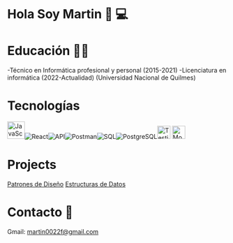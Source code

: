 # Hola Soy Martin 👋 💻

# Educación 👨‍🏫
-Técnico en Informática profesional y personal (2015-2021)
-Licenciatura en informática (2022-Actualidad)
(Universidad Nacional de Quilmes)

# Tecnologías
<img src="https://cdn.jsdelivr.net/gh/devicons/devicon/icons/javascript/javascript-original.svg" alt="JavaScript" width="40"/><img src="https://cdn.simpleicons.org/react?viewbox=auto&size=20" alt="React" /><img src="https://cdn.simpleicons.org/api?viewbox=auto&size=20" alt="API" /><img src="https://cdn.simpleicons.org/postman?viewbox=auto&size=20" alt="Postman" /><img src="https://cdn.simpleicons.org/sqlite?viewbox=auto&size=20" alt="SQL" /><img src="https://cdn.simpleicons.org/postgresql?viewbox=auto&size=20" alt="PostgreSQL" /><img src="https://uxwing.com/wp-content/themes/uxwing/download/development/testing-icon.png" alt="Testing" width="30"/> <img src="https://upload.wikimedia.org/wikipedia/commons/6/6a/Mockito_Logo.png" alt="Mockito" width="30"/>

# Projects
[Patrones de Diseño](https://github.com/martinlovotti/TP-PatronesEnJava)
[Estructuras de Datos](https://github.com/martinlovotti/EstrD2025s2)

# Contacto 📧
Gmail: martin0022f@gmail.com


